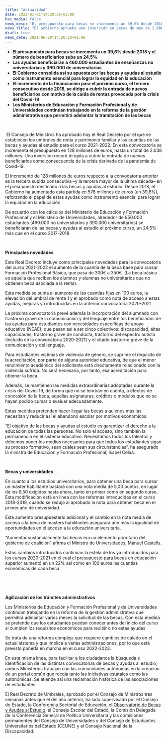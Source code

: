 ```yaml
---
title: "Actualidad"   
date: 2022-01-01T14:20:22+01:00
has_media: false
news_desc: "El presupuesto para becas se incrementa un 39,6% desde 2018 y el número de beneficiarios sube un 24,5% Las ayudas beneficiarán a 460.000 estudiantes de enseñanzas no universitarias y 390.000 de universitarias El Gobierno consolida así su apuesta por las becas y ayudas al estudio como instrumento esencial para lograr la equidad en la educación El incremento de la financiación para el próximo curso, el tercero consecutivo desde 2018, se dirige a cubrir la entrada de nuevos beneficiarios con motivo de la caída de rentas provocada por la crisis del Covid-19 Los Ministerios de Educación y Formación Profesional y de Universidades continúan trabajando en la reforma de la gestión administrativa que permitirá adelantar la tramitación de las becas"
news_title: "El Gobierno aprueba una inversión en becas de más de 2.000 millones de euros para 850.000 alumnos el próximo curso"
draft: true
news_date: 2021-06-29T14:20:22+01:00
---
```

<ul>
<li><strong>El presupuesto para becas se incrementa un 39,6% desde 2018 y el n&uacute;mero de beneficiarios sube un 24,5%</strong></li>
<li><strong>Las ayudas beneficiar&aacute;n a 460.000 estudiantes de ense&ntilde;anzas no universitarias y 390.000 de universitarias</strong><strong>&nbsp;</strong></li>
<li><strong>El Gobierno consolida as&iacute; su apuesta por las becas y ayudas al estudio como instrumento esencial para lograr la equidad en la educaci&oacute;n</strong></li>
<li><strong>El incremento de la financiaci&oacute;n para el pr&oacute;ximo curso, el tercero consecutivo desde 2018, se dirige a cubrir la entrada de nuevos beneficiarios con motivo de la ca&iacute;da de rentas provocada por la crisis del Covid-19</strong></li>
<li><strong>Los Ministerios de Educaci&oacute;n y Formaci&oacute;n Profesional y de Universidades contin&uacute;an trabajando en la reforma de la gesti&oacute;n administrativa que permitir&aacute; adelantar la tramitaci&oacute;n de las becas</strong></li>
</ul>
<p><strong>&nbsp;</strong></p>
<p>&nbsp;El Consejo de Ministros ha aprobado hoy el Real Decreto por el que se establecen los umbrales de renta y patrimonio familiar y las cuant&iacute;as de las becas y ayudas al estudio para el curso 2021-2022. En esta convocatoria se incrementa el presupuesto en 128 millones de euros, hasta un total de 2.038 millones. Una inversi&oacute;n r&eacute;cord dirigida a cubrir la entrada de nuevos beneficiarios como consecuencia de la crisis derivada de la pandemia de Covid-19.</p>
<p>El incremento de 128 millones de euros respecto a la convocatoria anterior es la tercera subida consecutiva &ndash;y la tercera mayor de la &uacute;ltima d&eacute;cada&ndash; en el presupuesto destinado a las becas y ayudas al estudio. Desde 2018, el Gobierno ha aumentado esta partida en 578 millones de euros (un 39,6%), reforzando el papel de estas ayudas como instrumento esencial para lograr la equidad en la educaci&oacute;n.</p>
<p>De acuerdo con los c&aacute;lculos del Ministerio de Educaci&oacute;n y Formaci&oacute;n Profesional y el Ministerio de Universidades, alrededor de 850.000 estudiantes (460.000 no universitarios y 390.000 universitarios) se beneficiar&aacute;n de las becas y ayudas al estudio el pr&oacute;ximo curso, un 24,5% m&aacute;s que en el curso 2017-2018.</p>
<p>&nbsp;</p>
<p><strong>Principales novedades</strong></p>
<p>Este Real Decreto incluye como principales novedades para la convocatoria del curso 2021-2022 el aumento de la cuant&iacute;a de la beca base para cursar Formaci&oacute;n Profesional B&aacute;sica, que pasa de 300&euro; a 350&euro;. (La beca b&aacute;sica es aquella que reciben los alumnos y alumnas no universitarios que no obtienen beca asociada a la renta).</p>
<p>Esta medida se suma al aumento de las cuant&iacute;as fijas en 100 euros, la elevaci&oacute;n del umbral de renta 1 y el aprobado como nota de acceso a estas ayudas, mejoras ya introducidas en la anterior convocatoria 2020-2021.</p>
<p>La pr&oacute;xima convocatoria prev&eacute; adem&aacute;s la incorporaci&oacute;n del alumnado con trastorno grave de la comunicaci&oacute;n y del lenguaje entre los beneficiarios de las ayudas para estudiantes con necesidades espec&iacute;ficas de apoyo educativo (NEAE), que pasan as&iacute; a ser cinco colectivos: discapacidad, altas capacidades, trastorno grave de conducta, trastorno del espectro autista (incluido en la convocatoria 2020-2021) y el citado trastorno grave de la comunicaci&oacute;n y del lenguaje.</p>
<p>Para estudiantes v&iacute;ctimas de violencia de g&eacute;nero, se suprime el requisito de la acreditaci&oacute;n, por parte de alguna autoridad educativa, de que el menor rendimiento acad&eacute;mico del solicitante est&aacute; directamente relacionado con la violencia sufrida. No ser&aacute; necesaria, por tanto, esa acreditaci&oacute;n para obtener la beca.</p>
<p>Adem&aacute;s, se mantienen las medidas extraordinarias adoptadas durante la crisis del Covid-19, de forma que no se tendr&aacute;n en cuenta, a efectos de concesi&oacute;n de la beca, aquellas asignaturas, cr&eacute;ditos o m&oacute;dulos que no se hayan podido cursar o evaluar adecuadamente.</p>
<p>Estas medidas pretenden hacer llegar las becas a quienes m&aacute;s las necesitan y reducir as&iacute; el abandono escolar por motivos econ&oacute;micos.</p>
<p>&ldquo;El objetivo de las becas y ayudas al estudio es garantizar el derecho a la educaci&oacute;n de todas las personas. No solo el acceso, sino tambi&eacute;n la permanencia en el sistema educativo. Necesitamos todos los talentos y debemos poner los medios necesarios para que todos los estudiantes sigan su proceso formativo, sean cuales sean sus circunstancias&rdquo;, ha asegurado la ministra de Educaci&oacute;n y Formaci&oacute;n Profesional, Isabel Cela&aacute;.</p>
<p>&nbsp;</p>
<p><strong>Becas y universidades</strong></p>
<p>En cuanto a los estudios universitarios, para obtener una beca para cursar un m&aacute;ster habilitante bastar&aacute; con una nota media de 5,00 puntos, en lugar de los 6,50 exigidos hasta ahora, tanto en primer como en segundo curso. Esta modificaci&oacute;n est&aacute; en l&iacute;nea con las reformas introducidas en el curso 2018-2019, cuando se redujo al aprobado la nota para obtener beca en el primer a&ntilde;o de universidad.</p>
<p>Este aumento presupuestario adicional y el cambio en la nota media de acceso a la beca de masters habilitantes asegurar&aacute; a&uacute;n m&aacute;s la igualdad de oportunidades en el acceso a la educaci&oacute;n universitaria.</p>
<p>&ldquo;Aumentar sustancialmente las becas era un elemento prioritario del gobierno de coalici&oacute;n&rdquo; afirma el Ministro de Universidades, Manuel Castells.</p>
<p>Estos cambios introducidos contin&uacute;an la estela de los ya introducidos para los cursos 2020-2021 en el cual el presupuesto para becas en educaci&oacute;n superior aument&oacute; en un 22% as&iacute; como en 100 euros las cuant&iacute;as econ&oacute;micas de cada beca.</p>
<p>&nbsp;</p>
<p><strong>&nbsp;</strong></p>
<p><strong>Agilizaci&oacute;n de los tr&aacute;mites administrativos</strong></p>
<p>Los Ministerios de Educaci&oacute;n y Formaci&oacute;n Profesional y de Universidades contin&uacute;an trabajando en la reforma de la gesti&oacute;n administrativa que permitir&aacute; adelantar varios meses la solicitud de las becas. Con esta medida se pretende que los estudiantes puedan conocer antes del inicio del curso si cumplen los requisitos econ&oacute;micos para recibir o no estas ayudas</p>
<p>Se trata de una reforma compleja que requiere cambios de calado en el actual sistema y que implica a varias administraciones, por lo que est&aacute; previsto ponerla en marcha en el curso 2022-2023.</p>
<p>En esta misma l&iacute;nea, para facilitar a los ciudadanos la b&uacute;squeda e identificaci&oacute;n de las distintas convocatorias de becas y ayudas al estudio, ambos Ministerios trabajan con las comunidades aut&oacute;nomas en la creaci&oacute;n de un portal com&uacute;n que recoja tanto las iniciativas estatales como las auton&oacute;micas. Se atiende as&iacute; una reclamaci&oacute;n hist&oacute;rica de las asociaciones de estudiantes.</p>
<p>El Real Decreto de Umbrales, aprobado por el Consejo de Ministros tres semanas antes que el del a&ntilde;o anterior, ha sido supervisado por el Consejo de Estado, la Conferencia Sectorial de Educaci&oacute;n, el<span>&nbsp;</span><a href="https://www.educacionyfp.gob.es/prensa/actualidad/2021/01/20210128-observatoriobecas.html">Observatorio de Becas y Ayudas al Estudio</a>, el Consejo Escolar del Estado, la Comisi&oacute;n Delegada de la Conferencia General de Pol&iacute;tica Universitaria y las comisiones permanentes del Consejo de Universidades y del Consejo de Estudiantes Universitarios del Estado (CEUNE) y el Consejo Nacional de la Discapacidad.</p>